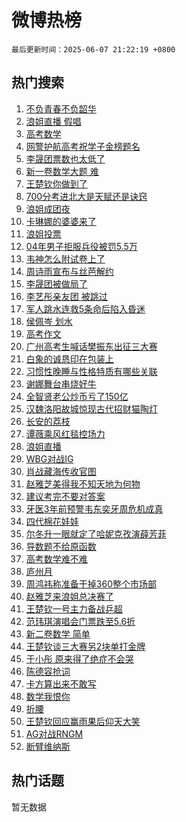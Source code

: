 # 微博热榜

`最后更新时间：2025-06-07 21:22:19 +0800`

## 热门搜索

1. [不负青春不负韶华](https://m.weibo.cn/search?containerid=100103type%3D1%26t%3D10%26q%3D%23%E4%B8%8D%E8%B4%9F%E9%9D%92%E6%98%A5%E4%B8%8D%E8%B4%9F%E9%9F%B6%E5%8D%8E%23&stream_entry_id=51&isnewpage=1&extparam=seat%3D1%26pos%3D0%26filter_type%3Drealtimehot%26stream_entry_id%3D51%26c_type%3D51%26q%3D%2523%25E4%25B8%258D%25E8%25B4%259F%25E9%259D%2592%25E6%2598%25A5%25E4%25B8%258D%25E8%25B4%259F%25E9%259F%25B6%25E5%258D%258E%2523%26dgr%3D0%26cate%3D10103%26display_time%3D1749302537%26pre_seqid%3D17493025376550103098442)
1. [浪姐直播 假唱](https://m.weibo.cn/search?containerid=100103type%3D1%26t%3D10%26q%3D%E6%B5%AA%E5%A7%90%E7%9B%B4%E6%92%AD+%E5%81%87%E5%94%B1&stream_entry_id=31&isnewpage=1&extparam=seat%3D1%26lcate%3D5001%26filter_type%3Drealtimehot%26c_type%3D31%26dgr%3D0%26realpos%3D1%26q%3D%25E6%25B5%25AA%25E5%25A7%2590%25E7%259B%25B4%25E6%2592%25AD%2520%25E5%2581%2587%25E5%2594%25B1%26stream_entry_id%3D31%26pos%3D0%26flag%3D1%26band_rank%3D1%26cate%3D5001%26display_time%3D1749302537%26pre_seqid%3D17493025376550103098442)
1. [高考数学](https://m.weibo.cn/search?containerid=100103type%3D1%26t%3D10%26q%3D%E9%AB%98%E8%80%83%E6%95%B0%E5%AD%A6&stream_entry_id=31&isnewpage=1&extparam=seat%3D1%26lcate%3D5001%26filter_type%3Drealtimehot%26c_type%3D31%26dgr%3D0%26realpos%3D2%26q%3D%25E9%25AB%2598%25E8%2580%2583%25E6%2595%25B0%25E5%25AD%25A6%26stream_entry_id%3D31%26pos%3D1%26flag%3D2%26band_rank%3D2%26cate%3D5001%26display_time%3D1749302537%26pre_seqid%3D17493025376550103098442)
1. [网警护航高考祝学子金榜题名](https://m.weibo.cn/search?containerid=100103type%3D1%26t%3D10%26q%3D%23%E7%BD%91%E8%AD%A6%E6%8A%A4%E8%88%AA%E9%AB%98%E8%80%83%E7%A5%9D%E5%AD%A6%E5%AD%90%E9%87%91%E6%A6%9C%E9%A2%98%E5%90%8D%23&stream_entry_id=31&isnewpage=1&extparam=seat%3D1%26lcate%3D5001%26filter_type%3Drealtimehot%26c_type%3D31%26dgr%3D0%26realpos%3D3%26q%3D%2523%25E7%25BD%2591%25E8%25AD%25A6%25E6%258A%25A4%25E8%2588%25AA%25E9%25AB%2598%25E8%2580%2583%25E7%25A5%259D%25E5%25AD%25A6%25E5%25AD%2590%25E9%2587%2591%25E6%25A6%259C%25E9%25A2%2598%25E5%2590%258D%2523%26stream_entry_id%3D31%26pos%3D2%26flag%3D0%26band_rank%3D3%26cate%3D5001%26display_time%3D1749302537%26pre_seqid%3D17493025376550103098442)
1. [李晟团票数也太低了](https://m.weibo.cn/search?containerid=100103type%3D1%26t%3D10%26q%3D%E6%9D%8E%E6%99%9F%E5%9B%A2%E7%A5%A8%E6%95%B0%E4%B9%9F%E5%A4%AA%E4%BD%8E%E4%BA%86&stream_entry_id=31&isnewpage=1&extparam=seat%3D1%26lcate%3D5001%26filter_type%3Drealtimehot%26c_type%3D31%26dgr%3D0%26realpos%3D4%26q%3D%25E6%259D%258E%25E6%2599%259F%25E5%259B%25A2%25E7%25A5%25A8%25E6%2595%25B0%25E4%25B9%259F%25E5%25A4%25AA%25E4%25BD%258E%25E4%25BA%2586%26stream_entry_id%3D31%26pos%3D3%26flag%3D1%26band_rank%3D4%26cate%3D5001%26display_time%3D1749302537%26pre_seqid%3D17493025376550103098442)
1. [新一卷数学大题 难](https://m.weibo.cn/search?containerid=100103type%3D1%26t%3D10%26q%3D%E6%96%B0%E4%B8%80%E5%8D%B7%E6%95%B0%E5%AD%A6%E5%A4%A7%E9%A2%98+%E9%9A%BE&stream_entry_id=31&isnewpage=1&extparam=seat%3D1%26lcate%3D5001%26filter_type%3Drealtimehot%26c_type%3D31%26dgr%3D0%26realpos%3D5%26q%3D%25E6%2596%25B0%25E4%25B8%2580%25E5%258D%25B7%25E6%2595%25B0%25E5%25AD%25A6%25E5%25A4%25A7%25E9%25A2%2598%2520%25E9%259A%25BE%26stream_entry_id%3D31%26pos%3D4%26flag%3D2%26band_rank%3D5%26cate%3D5001%26display_time%3D1749302537%26pre_seqid%3D17493025376550103098442)
1. [王楚钦你做到了](https://m.weibo.cn/search?containerid=100103type%3D1%26t%3D10%26q%3D%23%E7%8E%8B%E6%A5%9A%E9%92%A6%E4%BD%A0%E5%81%9A%E5%88%B0%E4%BA%86%23&stream_entry_id=31&isnewpage=1&extparam=seat%3D1%26lcate%3D5001%26filter_type%3Drealtimehot%26c_type%3D31%26dgr%3D0%26realpos%3D6%26q%3D%2523%25E7%258E%258B%25E6%25A5%259A%25E9%2592%25A6%25E4%25BD%25A0%25E5%2581%259A%25E5%2588%25B0%25E4%25BA%2586%2523%26stream_entry_id%3D31%26pos%3D5%26flag%3D0%26band_rank%3D6%26cate%3D5001%26display_time%3D1749302537%26pre_seqid%3D17493025376550103098442)
1. [700分考进北大是天赋还是诀窍](https://m.weibo.cn/search?containerid=100103type%3D1%26t%3D10%26q%3D%23700%E5%88%86%E8%80%83%E8%BF%9B%E5%8C%97%E5%A4%A7%E6%98%AF%E5%A4%A9%E8%B5%8B%E8%BF%98%E6%98%AF%E8%AF%80%E7%AA%8D%23&stream_entry_id=31&isnewpage=1&extparam=seat%3D1%26lcate%3D5001%26is_ad_pos%3D1%26filter_type%3Drealtimehot%26c_type%3D31%26dgr%3D0%26cate%3D5001%26stream_entry_id%3D31%26adid%3D289141%26band_rank%3D7%26q%3D%2523700%25E5%2588%2586%25E8%2580%2583%25E8%25BF%259B%25E5%258C%2597%25E5%25A4%25A7%25E6%2598%25AF%25E5%25A4%25A9%25E8%25B5%258B%25E8%25BF%2598%25E6%2598%25AF%25E8%25AF%2580%25E7%25AA%258D%2523%26pos%3D6%26display_time%3D1749302537%26pre_seqid%3D17493025376550103098442)
1. [浪姐成团夜](https://m.weibo.cn/search?containerid=100103type%3D1%26t%3D10%26q%3D%E6%B5%AA%E5%A7%90%E6%88%90%E5%9B%A2%E5%A4%9C&stream_entry_id=31&isnewpage=1&extparam=seat%3D1%26lcate%3D5001%26filter_type%3Drealtimehot%26c_type%3D31%26dgr%3D0%26realpos%3D7%26q%3D%25E6%25B5%25AA%25E5%25A7%2590%25E6%2588%2590%25E5%259B%25A2%25E5%25A4%259C%26stream_entry_id%3D31%26pos%3D7%26flag%3D2%26band_rank%3D7%26cate%3D5001%26display_time%3D1749302537%26pre_seqid%3D17493025376550103098442)
1. [卡琳娜的婆婆来了](https://m.weibo.cn/search?containerid=100103type%3D1%26t%3D10%26q%3D%E5%8D%A1%E7%90%B3%E5%A8%9C%E7%9A%84%E5%A9%86%E5%A9%86%E6%9D%A5%E4%BA%86&stream_entry_id=31&isnewpage=1&extparam=seat%3D1%26lcate%3D5001%26filter_type%3Drealtimehot%26c_type%3D31%26dgr%3D0%26realpos%3D8%26q%3D%25E5%258D%25A1%25E7%2590%25B3%25E5%25A8%259C%25E7%259A%2584%25E5%25A9%2586%25E5%25A9%2586%25E6%259D%25A5%25E4%25BA%2586%26stream_entry_id%3D31%26pos%3D8%26flag%3D1%26band_rank%3D8%26cate%3D5001%26display_time%3D1749302537%26pre_seqid%3D17493025376550103098442)
1. [浪姐投票](https://m.weibo.cn/search?containerid=100103type%3D1%26t%3D10%26q%3D%E6%B5%AA%E5%A7%90%E6%8A%95%E7%A5%A8&stream_entry_id=31&isnewpage=1&extparam=seat%3D1%26lcate%3D5001%26filter_type%3Drealtimehot%26c_type%3D31%26dgr%3D0%26realpos%3D9%26q%3D%25E6%25B5%25AA%25E5%25A7%2590%25E6%258A%2595%25E7%25A5%25A8%26stream_entry_id%3D31%26pos%3D9%26flag%3D1%26band_rank%3D9%26cate%3D5001%26display_time%3D1749302537%26pre_seqid%3D17493025376550103098442)
1. [04年男子拒服兵役被罚5.5万](https://m.weibo.cn/search?containerid=100103type%3D1%26t%3D10%26q%3D%2304%E5%B9%B4%E7%94%B7%E5%AD%90%E6%8B%92%E6%9C%8D%E5%85%B5%E5%BD%B9%E8%A2%AB%E7%BD%9A5.5%E4%B8%87%23&stream_entry_id=31&isnewpage=1&extparam=seat%3D1%26lcate%3D5001%26filter_type%3Drealtimehot%26c_type%3D31%26dgr%3D0%26realpos%3D10%26q%3D%252304%25E5%25B9%25B4%25E7%2594%25B7%25E5%25AD%2590%25E6%258B%2592%25E6%259C%258D%25E5%2585%25B5%25E5%25BD%25B9%25E8%25A2%25AB%25E7%25BD%259A5.5%25E4%25B8%2587%2523%26stream_entry_id%3D31%26pos%3D10%26flag%3D1%26band_rank%3D10%26cate%3D5001%26display_time%3D1749302537%26pre_seqid%3D17493025376550103098442)
1. [韦神怎么附试卷上了](https://m.weibo.cn/search?containerid=100103type%3D1%26t%3D10%26q%3D%E9%9F%A6%E7%A5%9E%E6%80%8E%E4%B9%88%E9%99%84%E8%AF%95%E5%8D%B7%E4%B8%8A%E4%BA%86&stream_entry_id=31&isnewpage=1&extparam=seat%3D1%26lcate%3D5001%26filter_type%3Drealtimehot%26c_type%3D31%26dgr%3D0%26realpos%3D11%26q%3D%25E9%259F%25A6%25E7%25A5%259E%25E6%2580%258E%25E4%25B9%2588%25E9%2599%2584%25E8%25AF%2595%25E5%258D%25B7%25E4%25B8%258A%25E4%25BA%2586%26stream_entry_id%3D31%26pos%3D11%26flag%3D2%26band_rank%3D11%26cate%3D5001%26display_time%3D1749302537%26pre_seqid%3D17493025376550103098442)
1. [周诗雨宣布与丝芭解约](https://m.weibo.cn/search?containerid=100103type%3D1%26t%3D10%26q%3D%E5%91%A8%E8%AF%97%E9%9B%A8%E5%AE%A3%E5%B8%83%E4%B8%8E%E4%B8%9D%E8%8A%AD%E8%A7%A3%E7%BA%A6&stream_entry_id=31&isnewpage=1&extparam=seat%3D1%26lcate%3D5001%26filter_type%3Drealtimehot%26c_type%3D31%26dgr%3D0%26realpos%3D12%26q%3D%25E5%2591%25A8%25E8%25AF%2597%25E9%259B%25A8%25E5%25AE%25A3%25E5%25B8%2583%25E4%25B8%258E%25E4%25B8%259D%25E8%258A%25AD%25E8%25A7%25A3%25E7%25BA%25A6%26stream_entry_id%3D31%26pos%3D12%26flag%3D1%26band_rank%3D12%26cate%3D5001%26display_time%3D1749302537%26pre_seqid%3D17493025376550103098442)
1. [李晟团被做局了](https://m.weibo.cn/search?containerid=100103type%3D1%26t%3D10%26q%3D%E6%9D%8E%E6%99%9F%E5%9B%A2%E8%A2%AB%E5%81%9A%E5%B1%80%E4%BA%86&stream_entry_id=31&isnewpage=1&extparam=seat%3D1%26lcate%3D5001%26filter_type%3Drealtimehot%26c_type%3D31%26dgr%3D0%26realpos%3D13%26q%3D%25E6%259D%258E%25E6%2599%259F%25E5%259B%25A2%25E8%25A2%25AB%25E5%2581%259A%25E5%25B1%2580%25E4%25BA%2586%26stream_entry_id%3D31%26pos%3D13%26flag%3D1%26band_rank%3D13%26cate%3D5001%26display_time%3D1749302537%26pre_seqid%3D17493025376550103098442)
1. [李艺彤亲友团 被跳过](https://m.weibo.cn/search?containerid=100103type%3D1%26t%3D10%26q%3D%E6%9D%8E%E8%89%BA%E5%BD%A4%E4%BA%B2%E5%8F%8B%E5%9B%A2+%E8%A2%AB%E8%B7%B3%E8%BF%87&stream_entry_id=31&isnewpage=1&extparam=seat%3D1%26lcate%3D5001%26filter_type%3Drealtimehot%26c_type%3D31%26dgr%3D0%26realpos%3D14%26q%3D%25E6%259D%258E%25E8%2589%25BA%25E5%25BD%25A4%25E4%25BA%25B2%25E5%258F%258B%25E5%259B%25A2%2520%25E8%25A2%25AB%25E8%25B7%25B3%25E8%25BF%2587%26stream_entry_id%3D31%26pos%3D14%26flag%3D1%26band_rank%3D14%26cate%3D5001%26display_time%3D1749302537%26pre_seqid%3D17493025376550103098442)
1. [军人跳水连救5条命后陷入昏迷](https://m.weibo.cn/search?containerid=100103type%3D1%26t%3D10%26q%3D%23%E5%86%9B%E4%BA%BA%E8%B7%B3%E6%B0%B4%E8%BF%9E%E6%95%915%E6%9D%A1%E5%91%BD%E5%90%8E%E9%99%B7%E5%85%A5%E6%98%8F%E8%BF%B7%23&stream_entry_id=31&isnewpage=1&extparam=seat%3D1%26lcate%3D5001%26filter_type%3Drealtimehot%26c_type%3D31%26dgr%3D0%26realpos%3D15%26q%3D%2523%25E5%2586%259B%25E4%25BA%25BA%25E8%25B7%25B3%25E6%25B0%25B4%25E8%25BF%259E%25E6%2595%25915%25E6%259D%25A1%25E5%2591%25BD%25E5%2590%258E%25E9%2599%25B7%25E5%2585%25A5%25E6%2598%258F%25E8%25BF%25B7%2523%26stream_entry_id%3D31%26pos%3D15%26flag%3D32768%26band_rank%3D15%26cate%3D5001%26display_time%3D1749302537%26pre_seqid%3D17493025376550103098442)
1. [侯佩岑 划水](https://m.weibo.cn/search?containerid=100103type%3D1%26t%3D10%26q%3D%E4%BE%AF%E4%BD%A9%E5%B2%91+%E5%88%92%E6%B0%B4&stream_entry_id=31&isnewpage=1&extparam=seat%3D1%26lcate%3D5001%26filter_type%3Drealtimehot%26c_type%3D31%26dgr%3D0%26realpos%3D16%26q%3D%25E4%25BE%25AF%25E4%25BD%25A9%25E5%25B2%2591%2520%25E5%2588%2592%25E6%25B0%25B4%26stream_entry_id%3D31%26pos%3D16%26flag%3D1%26band_rank%3D16%26cate%3D5001%26display_time%3D1749302537%26pre_seqid%3D17493025376550103098442)
1. [高考作文](https://m.weibo.cn/search?containerid=100103type%3D1%26t%3D10%26q%3D%E9%AB%98%E8%80%83%E4%BD%9C%E6%96%87&stream_entry_id=31&isnewpage=1&extparam=seat%3D1%26lcate%3D5001%26filter_type%3Drealtimehot%26c_type%3D31%26dgr%3D0%26realpos%3D17%26q%3D%25E9%25AB%2598%25E8%2580%2583%25E4%25BD%259C%25E6%2596%2587%26stream_entry_id%3D31%26pos%3D17%26flag%3D0%26band_rank%3D17%26cate%3D5001%26display_time%3D1749302537%26pre_seqid%3D17493025376550103098442)
1. [广州高考生喊话樊振东出征三大赛](https://m.weibo.cn/search?containerid=100103type%3D1%26t%3D10%26q%3D%23%E5%B9%BF%E5%B7%9E%E9%AB%98%E8%80%83%E7%94%9F%E5%96%8A%E8%AF%9D%E6%A8%8A%E6%8C%AF%E4%B8%9C%E5%87%BA%E5%BE%81%E4%B8%89%E5%A4%A7%E8%B5%9B%23&stream_entry_id=31&isnewpage=1&extparam=seat%3D1%26lcate%3D5001%26filter_type%3Drealtimehot%26c_type%3D31%26dgr%3D0%26realpos%3D18%26q%3D%2523%25E5%25B9%25BF%25E5%25B7%259E%25E9%25AB%2598%25E8%2580%2583%25E7%2594%259F%25E5%2596%258A%25E8%25AF%259D%25E6%25A8%258A%25E6%258C%25AF%25E4%25B8%259C%25E5%2587%25BA%25E5%25BE%2581%25E4%25B8%2589%25E5%25A4%25A7%25E8%25B5%259B%2523%26stream_entry_id%3D31%26pos%3D18%26flag%3D1%26band_rank%3D18%26cate%3D5001%26display_time%3D1749302537%26pre_seqid%3D17493025376550103098442)
1. [白象的诚恳印在包装上](https://m.weibo.cn/search?containerid=100103type%3D1%26t%3D10%26q%3D%23%E7%99%BD%E8%B1%A1%E7%9A%84%E8%AF%9A%E6%81%B3%E5%8D%B0%E5%9C%A8%E5%8C%85%E8%A3%85%E4%B8%8A%23&stream_entry_id=31&isnewpage=1&extparam=seat%3D1%26lcate%3D5001%26filter_type%3Drealtimehot%26c_type%3D31%26dgr%3D0%26realpos%3D19%26q%3D%2523%25E7%2599%25BD%25E8%25B1%25A1%25E7%259A%2584%25E8%25AF%259A%25E6%2581%25B3%25E5%258D%25B0%25E5%259C%25A8%25E5%258C%2585%25E8%25A3%2585%25E4%25B8%258A%2523%26stream_entry_id%3D31%26pos%3D19%26flag%3D1%26band_rank%3D19%26cate%3D5001%26display_time%3D1749302537%26pre_seqid%3D17493025376550103098442)
1. [习惯性晚睡与性格特质有哪些关联](https://m.weibo.cn/search?containerid=100103type%3D1%26t%3D10%26q%3D%E4%B9%A0%E6%83%AF%E6%80%A7%E6%99%9A%E7%9D%A1%E4%B8%8E%E6%80%A7%E6%A0%BC%E7%89%B9%E8%B4%A8%E6%9C%89%E5%93%AA%E4%BA%9B%E5%85%B3%E8%81%94&stream_entry_id=31&isnewpage=1&extparam=seat%3D1%26lcate%3D5001%26filter_type%3Drealtimehot%26c_type%3D31%26dgr%3D0%26realpos%3D20%26q%3D%25E4%25B9%25A0%25E6%2583%25AF%25E6%2580%25A7%25E6%2599%259A%25E7%259D%25A1%25E4%25B8%258E%25E6%2580%25A7%25E6%25A0%25BC%25E7%2589%25B9%25E8%25B4%25A8%25E6%259C%2589%25E5%2593%25AA%25E4%25BA%259B%25E5%2585%25B3%25E8%2581%2594%26pos%3D20%26stream_entry_id%3D31%26band_rank%3D20%26flag%3D1%26cate%3D5001%26is_ai_ask%3D1%26display_time%3D1749302537%26pre_seqid%3D17493025376550103098442)
1. [谢娜舞台串烧好牛](https://m.weibo.cn/search?containerid=100103type%3D1%26t%3D10%26q%3D%E8%B0%A2%E5%A8%9C%E8%88%9E%E5%8F%B0%E4%B8%B2%E7%83%A7%E5%A5%BD%E7%89%9B&stream_entry_id=31&isnewpage=1&extparam=seat%3D1%26lcate%3D5001%26filter_type%3Drealtimehot%26c_type%3D31%26dgr%3D0%26realpos%3D21%26q%3D%25E8%25B0%25A2%25E5%25A8%259C%25E8%2588%259E%25E5%258F%25B0%25E4%25B8%25B2%25E7%2583%25A7%25E5%25A5%25BD%25E7%2589%259B%26stream_entry_id%3D31%26pos%3D21%26flag%3D1%26band_rank%3D21%26cate%3D5001%26display_time%3D1749302537%26pre_seqid%3D17493025376550103098442)
1. [全智贤老公炒币亏了150亿](https://m.weibo.cn/search?containerid=100103type%3D1%26t%3D10%26q%3D%23%E5%85%A8%E6%99%BA%E8%B4%A4%E8%80%81%E5%85%AC%E7%82%92%E5%B8%81%E4%BA%8F%E4%BA%86150%E4%BA%BF%23&stream_entry_id=31&isnewpage=1&extparam=seat%3D1%26lcate%3D5001%26filter_type%3Drealtimehot%26c_type%3D31%26dgr%3D0%26realpos%3D22%26q%3D%2523%25E5%2585%25A8%25E6%2599%25BA%25E8%25B4%25A4%25E8%2580%2581%25E5%2585%25AC%25E7%2582%2592%25E5%25B8%2581%25E4%25BA%258F%25E4%25BA%2586150%25E4%25BA%25BF%2523%26stream_entry_id%3D31%26pos%3D22%26flag%3D2%26band_rank%3D22%26cate%3D5001%26display_time%3D1749302537%26pre_seqid%3D17493025376550103098442)
1. [汉魏洛阳故城惊现古代招财猫陶灯](https://m.weibo.cn/search?containerid=100103type%3D1%26t%3D10%26q%3D%23%E6%B1%89%E9%AD%8F%E6%B4%9B%E9%98%B3%E6%95%85%E5%9F%8E%E6%83%8A%E7%8E%B0%E5%8F%A4%E4%BB%A3%E6%8B%9B%E8%B4%A2%E7%8C%AB%E9%99%B6%E7%81%AF%23&stream_entry_id=31&isnewpage=1&extparam=seat%3D1%26lcate%3D5001%26filter_type%3Drealtimehot%26c_type%3D31%26dgr%3D0%26realpos%3D23%26q%3D%2523%25E6%25B1%2589%25E9%25AD%258F%25E6%25B4%259B%25E9%2598%25B3%25E6%2595%2585%25E5%259F%258E%25E6%2583%258A%25E7%258E%25B0%25E5%258F%25A4%25E4%25BB%25A3%25E6%258B%259B%25E8%25B4%25A2%25E7%258C%25AB%25E9%2599%25B6%25E7%2581%25AF%2523%26stream_entry_id%3D31%26pos%3D23%26flag%3D1%26band_rank%3D23%26cate%3D5001%26display_time%3D1749302537%26pre_seqid%3D17493025376550103098442)
1. [长安的荔枝](https://m.weibo.cn/search?containerid=100103type%3D1%26t%3D10%26q%3D%E9%95%BF%E5%AE%89%E7%9A%84%E8%8D%94%E6%9E%9D&stream_entry_id=31&isnewpage=1&extparam=seat%3D1%26lcate%3D5001%26filter_type%3Drealtimehot%26c_type%3D31%26dgr%3D0%26realpos%3D24%26q%3D%25E9%2595%25BF%25E5%25AE%2589%25E7%259A%2584%25E8%258D%2594%25E6%259E%259D%26stream_entry_id%3D31%26pos%3D24%26flag%3D0%26band_rank%3D24%26cate%3D5001%26display_time%3D1749302537%26pre_seqid%3D17493025376550103098442)
1. [谭薇乘风红毯控场力](https://m.weibo.cn/search?containerid=100103type%3D1%26t%3D10%26q%3D%E8%B0%AD%E8%96%87%E4%B9%98%E9%A3%8E%E7%BA%A2%E6%AF%AF%E6%8E%A7%E5%9C%BA%E5%8A%9B&stream_entry_id=31&isnewpage=1&extparam=seat%3D1%26lcate%3D5001%26filter_type%3Drealtimehot%26c_type%3D31%26dgr%3D0%26realpos%3D25%26q%3D%25E8%25B0%25AD%25E8%2596%2587%25E4%25B9%2598%25E9%25A3%258E%25E7%25BA%25A2%25E6%25AF%25AF%25E6%258E%25A7%25E5%259C%25BA%25E5%258A%259B%26stream_entry_id%3D31%26pos%3D25%26flag%3D1%26band_rank%3D25%26cate%3D5001%26display_time%3D1749302537%26pre_seqid%3D17493025376550103098442)
1. [浪姐直播](https://m.weibo.cn/search?containerid=100103type%3D1%26t%3D10%26q%3D%E6%B5%AA%E5%A7%90%E7%9B%B4%E6%92%AD&stream_entry_id=31&isnewpage=1&extparam=seat%3D1%26lcate%3D5001%26filter_type%3Drealtimehot%26c_type%3D31%26dgr%3D0%26realpos%3D26%26q%3D%25E6%25B5%25AA%25E5%25A7%2590%25E7%259B%25B4%25E6%2592%25AD%26stream_entry_id%3D31%26pos%3D26%26flag%3D0%26band_rank%3D26%26cate%3D5001%26display_time%3D1749302537%26pre_seqid%3D17493025376550103098442)
1. [WBG对战IG](https://m.weibo.cn/search?containerid=100103type%3D1%26t%3D10%26q%3DWBG%E5%AF%B9%E6%88%98IG&stream_entry_id=31&isnewpage=1&extparam=seat%3D1%26lcate%3D5001%26filter_type%3Drealtimehot%26c_type%3D31%26dgr%3D0%26realpos%3D27%26q%3DWBG%25E5%25AF%25B9%25E6%2588%2598IG%26stream_entry_id%3D31%26pos%3D27%26flag%3D0%26band_rank%3D27%26cate%3D5001%26display_time%3D1749302537%26pre_seqid%3D17493025376550103098442)
1. [肖战藏海传收官图](https://m.weibo.cn/search?containerid=100103type%3D1%26t%3D10%26q%3D%23%E8%82%96%E6%88%98%E8%97%8F%E6%B5%B7%E4%BC%A0%E6%94%B6%E5%AE%98%E5%9B%BE%23&stream_entry_id=31&isnewpage=1&extparam=seat%3D1%26lcate%3D5001%26filter_type%3Drealtimehot%26c_type%3D31%26dgr%3D0%26realpos%3D28%26q%3D%2523%25E8%2582%2596%25E6%2588%2598%25E8%2597%258F%25E6%25B5%25B7%25E4%25BC%25A0%25E6%2594%25B6%25E5%25AE%2598%25E5%259B%25BE%2523%26stream_entry_id%3D31%26pos%3D28%26flag%3D1%26band_rank%3D28%26cate%3D5001%26display_time%3D1749302537%26pre_seqid%3D17493025376550103098442)
1. [赵雅芝美得我不知天地为何物](https://m.weibo.cn/search?containerid=100103type%3D1%26t%3D10%26q%3D%E8%B5%B5%E9%9B%85%E8%8A%9D%E7%BE%8E%E5%BE%97%E6%88%91%E4%B8%8D%E7%9F%A5%E5%A4%A9%E5%9C%B0%E4%B8%BA%E4%BD%95%E7%89%A9&stream_entry_id=31&isnewpage=1&extparam=seat%3D1%26lcate%3D5001%26filter_type%3Drealtimehot%26c_type%3D31%26dgr%3D0%26realpos%3D29%26q%3D%25E8%25B5%25B5%25E9%259B%2585%25E8%258A%259D%25E7%25BE%258E%25E5%25BE%2597%25E6%2588%2591%25E4%25B8%258D%25E7%259F%25A5%25E5%25A4%25A9%25E5%259C%25B0%25E4%25B8%25BA%25E4%25BD%2595%25E7%2589%25A9%26stream_entry_id%3D31%26pos%3D29%26flag%3D1%26band_rank%3D29%26cate%3D5001%26display_time%3D1749302537%26pre_seqid%3D17493025376550103098442)
1. [建议考完不要对答案](https://m.weibo.cn/search?containerid=100103type%3D1%26t%3D10%26q%3D%23%E5%BB%BA%E8%AE%AE%E8%80%83%E5%AE%8C%E4%B8%8D%E8%A6%81%E5%AF%B9%E7%AD%94%E6%A1%88%23&stream_entry_id=31&isnewpage=1&extparam=seat%3D1%26lcate%3D5001%26filter_type%3Drealtimehot%26c_type%3D31%26dgr%3D0%26realpos%3D30%26q%3D%2523%25E5%25BB%25BA%25E8%25AE%25AE%25E8%2580%2583%25E5%25AE%258C%25E4%25B8%258D%25E8%25A6%2581%25E5%25AF%25B9%25E7%25AD%2594%25E6%25A1%2588%2523%26stream_entry_id%3D31%26pos%3D30%26flag%3D1%26band_rank%3D30%26cate%3D5001%26display_time%3D1749302537%26pre_seqid%3D17493025376550103098442)
1. [牙医3年前预警韦东奕牙周危机成真](https://m.weibo.cn/search?containerid=100103type%3D1%26t%3D10%26q%3D%23%E7%89%99%E5%8C%BB3%E5%B9%B4%E5%89%8D%E9%A2%84%E8%AD%A6%E9%9F%A6%E4%B8%9C%E5%A5%95%E7%89%99%E5%91%A8%E5%8D%B1%E6%9C%BA%E6%88%90%E7%9C%9F%23&stream_entry_id=31&isnewpage=1&extparam=seat%3D1%26lcate%3D5001%26filter_type%3Drealtimehot%26c_type%3D31%26dgr%3D0%26realpos%3D31%26q%3D%2523%25E7%2589%2599%25E5%258C%25BB3%25E5%25B9%25B4%25E5%2589%258D%25E9%25A2%2584%25E8%25AD%25A6%25E9%259F%25A6%25E4%25B8%259C%25E5%25A5%2595%25E7%2589%2599%25E5%2591%25A8%25E5%258D%25B1%25E6%259C%25BA%25E6%2588%2590%25E7%259C%259F%2523%26stream_entry_id%3D31%26pos%3D31%26flag%3D0%26band_rank%3D31%26cate%3D5001%26display_time%3D1749302537%26pre_seqid%3D17493025376550103098442)
1. [四代棉花娃娃](https://m.weibo.cn/search?containerid=100103type%3D1%26t%3D10%26q%3D%E5%9B%9B%E4%BB%A3%E6%A3%89%E8%8A%B1%E5%A8%83%E5%A8%83&stream_entry_id=31&isnewpage=1&extparam=seat%3D1%26lcate%3D5001%26filter_type%3Drealtimehot%26c_type%3D31%26dgr%3D0%26realpos%3D32%26q%3D%25E5%259B%259B%25E4%25BB%25A3%25E6%25A3%2589%25E8%258A%25B1%25E5%25A8%2583%25E5%25A8%2583%26stream_entry_id%3D31%26pos%3D32%26flag%3D1%26band_rank%3D32%26cate%3D5001%26display_time%3D1749302537%26pre_seqid%3D17493025376550103098442)
1. [尔冬升一眼就定了哈妮克孜演薛芳菲](https://m.weibo.cn/search?containerid=100103type%3D1%26t%3D10%26q%3D%E5%B0%94%E5%86%AC%E5%8D%87%E4%B8%80%E7%9C%BC%E5%B0%B1%E5%AE%9A%E4%BA%86%E5%93%88%E5%A6%AE%E5%85%8B%E5%AD%9C%E6%BC%94%E8%96%9B%E8%8A%B3%E8%8F%B2&stream_entry_id=31&isnewpage=1&extparam=seat%3D1%26lcate%3D5001%26filter_type%3Drealtimehot%26c_type%3D31%26dgr%3D0%26realpos%3D33%26q%3D%25E5%25B0%2594%25E5%2586%25AC%25E5%258D%2587%25E4%25B8%2580%25E7%259C%25BC%25E5%25B0%25B1%25E5%25AE%259A%25E4%25BA%2586%25E5%2593%2588%25E5%25A6%25AE%25E5%2585%258B%25E5%25AD%259C%25E6%25BC%2594%25E8%2596%259B%25E8%258A%25B3%25E8%258F%25B2%26stream_entry_id%3D31%26pos%3D33%26flag%3D1%26band_rank%3D33%26cate%3D5001%26display_time%3D1749302537%26pre_seqid%3D17493025376550103098442)
1. [导数题不给原函数](https://m.weibo.cn/search?containerid=100103type%3D1%26t%3D10%26q%3D%E5%AF%BC%E6%95%B0%E9%A2%98%E4%B8%8D%E7%BB%99%E5%8E%9F%E5%87%BD%E6%95%B0&stream_entry_id=31&isnewpage=1&extparam=seat%3D1%26lcate%3D5001%26filter_type%3Drealtimehot%26c_type%3D31%26dgr%3D0%26realpos%3D34%26q%3D%25E5%25AF%25BC%25E6%2595%25B0%25E9%25A2%2598%25E4%25B8%258D%25E7%25BB%2599%25E5%258E%259F%25E5%2587%25BD%25E6%2595%25B0%26stream_entry_id%3D31%26pos%3D34%26flag%3D0%26band_rank%3D34%26cate%3D5001%26display_time%3D1749302537%26pre_seqid%3D17493025376550103098442)
1. [高考数学难不难](https://m.weibo.cn/search?containerid=100103type%3D1%26t%3D10%26q%3D%E9%AB%98%E8%80%83%E6%95%B0%E5%AD%A6%E9%9A%BE%E4%B8%8D%E9%9A%BE&stream_entry_id=31&isnewpage=1&extparam=seat%3D1%26lcate%3D5001%26filter_type%3Drealtimehot%26c_type%3D31%26dgr%3D0%26realpos%3D35%26q%3D%25E9%25AB%2598%25E8%2580%2583%25E6%2595%25B0%25E5%25AD%25A6%25E9%259A%25BE%25E4%25B8%258D%25E9%259A%25BE%26stream_entry_id%3D31%26pos%3D35%26flag%3D0%26band_rank%3D35%26cate%3D5001%26display_time%3D1749302537%26pre_seqid%3D17493025376550103098442)
1. [庐州月](https://m.weibo.cn/search?containerid=100103type%3D1%26t%3D10%26q%3D%E5%BA%90%E5%B7%9E%E6%9C%88&stream_entry_id=31&isnewpage=1&extparam=seat%3D1%26lcate%3D5001%26filter_type%3Drealtimehot%26c_type%3D31%26dgr%3D0%26realpos%3D36%26q%3D%25E5%25BA%2590%25E5%25B7%259E%25E6%259C%2588%26stream_entry_id%3D31%26pos%3D36%26flag%3D1%26band_rank%3D36%26cate%3D5001%26display_time%3D1749302537%26pre_seqid%3D17493025376550103098442)
1. [周鸿祎称准备干掉360整个市场部](https://m.weibo.cn/search?containerid=100103type%3D1%26t%3D10%26q%3D%23%E5%91%A8%E9%B8%BF%E7%A5%8E%E7%A7%B0%E5%87%86%E5%A4%87%E5%B9%B2%E6%8E%89360%E6%95%B4%E4%B8%AA%E5%B8%82%E5%9C%BA%E9%83%A8%23&stream_entry_id=31&isnewpage=1&extparam=seat%3D1%26lcate%3D5001%26filter_type%3Drealtimehot%26c_type%3D31%26dgr%3D0%26realpos%3D37%26q%3D%2523%25E5%2591%25A8%25E9%25B8%25BF%25E7%25A5%258E%25E7%25A7%25B0%25E5%2587%2586%25E5%25A4%2587%25E5%25B9%25B2%25E6%258E%2589360%25E6%2595%25B4%25E4%25B8%25AA%25E5%25B8%2582%25E5%259C%25BA%25E9%2583%25A8%2523%26stream_entry_id%3D31%26pos%3D37%26flag%3D1%26band_rank%3D37%26cate%3D5001%26display_time%3D1749302537%26pre_seqid%3D17493025376550103098442)
1. [赵雅芝来浪姐总决赛了](https://m.weibo.cn/search?containerid=100103type%3D1%26t%3D10%26q%3D%23%E8%B5%B5%E9%9B%85%E8%8A%9D%E6%9D%A5%E6%B5%AA%E5%A7%90%E6%80%BB%E5%86%B3%E8%B5%9B%E4%BA%86%23&stream_entry_id=31&isnewpage=1&extparam=seat%3D1%26lcate%3D5001%26filter_type%3Drealtimehot%26c_type%3D31%26dgr%3D0%26realpos%3D38%26q%3D%2523%25E8%25B5%25B5%25E9%259B%2585%25E8%258A%259D%25E6%259D%25A5%25E6%25B5%25AA%25E5%25A7%2590%25E6%2580%25BB%25E5%2586%25B3%25E8%25B5%259B%25E4%25BA%2586%2523%26stream_entry_id%3D31%26pos%3D38%26flag%3D0%26band_rank%3D38%26cate%3D5001%26display_time%3D1749302537%26pre_seqid%3D17493025376550103098442)
1. [王楚钦一号主力备战乒超](https://m.weibo.cn/search?containerid=100103type%3D1%26t%3D10%26q%3D%E7%8E%8B%E6%A5%9A%E9%92%A6%E4%B8%80%E5%8F%B7%E4%B8%BB%E5%8A%9B%E5%A4%87%E6%88%98%E4%B9%92%E8%B6%85&stream_entry_id=31&isnewpage=1&extparam=seat%3D1%26lcate%3D5001%26filter_type%3Drealtimehot%26c_type%3D31%26dgr%3D0%26realpos%3D39%26q%3D%25E7%258E%258B%25E6%25A5%259A%25E9%2592%25A6%25E4%25B8%2580%25E5%258F%25B7%25E4%25B8%25BB%25E5%258A%259B%25E5%25A4%2587%25E6%2588%2598%25E4%25B9%2592%25E8%25B6%2585%26stream_entry_id%3D31%26pos%3D39%26flag%3D1%26band_rank%3D39%26cate%3D5001%26display_time%3D1749302537%26pre_seqid%3D17493025376550103098442)
1. [范玮琪演唱会门票跌至5.6折](https://m.weibo.cn/search?containerid=100103type%3D1%26t%3D10%26q%3D%23%E8%8C%83%E7%8E%AE%E7%90%AA%E6%BC%94%E5%94%B1%E4%BC%9A%E9%97%A8%E7%A5%A8%E8%B7%8C%E8%87%B35.6%E6%8A%98%23&stream_entry_id=31&isnewpage=1&extparam=seat%3D1%26lcate%3D5001%26filter_type%3Drealtimehot%26c_type%3D31%26dgr%3D0%26realpos%3D40%26q%3D%2523%25E8%258C%2583%25E7%258E%25AE%25E7%2590%25AA%25E6%25BC%2594%25E5%2594%25B1%25E4%25BC%259A%25E9%2597%25A8%25E7%25A5%25A8%25E8%25B7%258C%25E8%2587%25B35.6%25E6%258A%2598%2523%26stream_entry_id%3D31%26pos%3D40%26flag%3D0%26band_rank%3D40%26cate%3D5001%26display_time%3D1749302537%26pre_seqid%3D17493025376550103098442)
1. [新二卷数学 简单](https://m.weibo.cn/search?containerid=100103type%3D1%26t%3D10%26q%3D%E6%96%B0%E4%BA%8C%E5%8D%B7%E6%95%B0%E5%AD%A6+%E7%AE%80%E5%8D%95&stream_entry_id=31&isnewpage=1&extparam=seat%3D1%26lcate%3D5001%26filter_type%3Drealtimehot%26c_type%3D31%26dgr%3D0%26realpos%3D41%26q%3D%25E6%2596%25B0%25E4%25BA%258C%25E5%258D%25B7%25E6%2595%25B0%25E5%25AD%25A6%2520%25E7%25AE%2580%25E5%258D%2595%26stream_entry_id%3D31%26pos%3D41%26flag%3D0%26band_rank%3D41%26cate%3D5001%26display_time%3D1749302537%26pre_seqid%3D17493025376550103098442)
1. [王楚钦谈三大赛另2块单打金牌](https://m.weibo.cn/search?containerid=100103type%3D1%26t%3D10%26q%3D%23%E7%8E%8B%E6%A5%9A%E9%92%A6%E8%B0%88%E4%B8%89%E5%A4%A7%E8%B5%9B%E5%8F%A62%E5%9D%97%E5%8D%95%E6%89%93%E9%87%91%E7%89%8C%23&stream_entry_id=31&isnewpage=1&extparam=seat%3D1%26lcate%3D5001%26filter_type%3Drealtimehot%26c_type%3D31%26dgr%3D0%26realpos%3D42%26q%3D%2523%25E7%258E%258B%25E6%25A5%259A%25E9%2592%25A6%25E8%25B0%2588%25E4%25B8%2589%25E5%25A4%25A7%25E8%25B5%259B%25E5%258F%25A62%25E5%259D%2597%25E5%258D%2595%25E6%2589%2593%25E9%2587%2591%25E7%2589%258C%2523%26stream_entry_id%3D31%26pos%3D42%26flag%3D1%26band_rank%3D42%26cate%3D5001%26display_time%3D1749302537%26pre_seqid%3D17493025376550103098442)
1. [于小彤 原来得了绝症不会哭](https://m.weibo.cn/search?containerid=100103type%3D1%26t%3D10%26q%3D%E4%BA%8E%E5%B0%8F%E5%BD%A4+%E5%8E%9F%E6%9D%A5%E5%BE%97%E4%BA%86%E7%BB%9D%E7%97%87%E4%B8%8D%E4%BC%9A%E5%93%AD&stream_entry_id=31&isnewpage=1&extparam=seat%3D1%26lcate%3D5001%26filter_type%3Drealtimehot%26c_type%3D31%26dgr%3D0%26realpos%3D43%26q%3D%25E4%25BA%258E%25E5%25B0%258F%25E5%25BD%25A4%2520%25E5%258E%259F%25E6%259D%25A5%25E5%25BE%2597%25E4%25BA%2586%25E7%25BB%259D%25E7%2597%2587%25E4%25B8%258D%25E4%25BC%259A%25E5%2593%25AD%26stream_entry_id%3D31%26pos%3D43%26flag%3D0%26band_rank%3D43%26cate%3D5001%26display_time%3D1749302537%26pre_seqid%3D17493025376550103098442)
1. [陈德容抢词](https://m.weibo.cn/search?containerid=100103type%3D1%26t%3D10%26q%3D%23%E9%99%88%E5%BE%B7%E5%AE%B9%E6%8A%A2%E8%AF%8D%23&stream_entry_id=31&isnewpage=1&extparam=seat%3D1%26lcate%3D5001%26filter_type%3Drealtimehot%26c_type%3D31%26dgr%3D0%26realpos%3D44%26q%3D%2523%25E9%2599%2588%25E5%25BE%25B7%25E5%25AE%25B9%25E6%258A%25A2%25E8%25AF%258D%2523%26stream_entry_id%3D31%26pos%3D44%26flag%3D1%26band_rank%3D44%26cate%3D5001%26display_time%3D1749302537%26pre_seqid%3D17493025376550103098442)
1. [卡方算出来不敢写](https://m.weibo.cn/search?containerid=100103type%3D1%26t%3D10%26q%3D%E5%8D%A1%E6%96%B9%E7%AE%97%E5%87%BA%E6%9D%A5%E4%B8%8D%E6%95%A2%E5%86%99&stream_entry_id=31&isnewpage=1&extparam=seat%3D1%26lcate%3D5001%26filter_type%3Drealtimehot%26c_type%3D31%26dgr%3D0%26realpos%3D45%26q%3D%25E5%258D%25A1%25E6%2596%25B9%25E7%25AE%2597%25E5%2587%25BA%25E6%259D%25A5%25E4%25B8%258D%25E6%2595%25A2%25E5%2586%2599%26stream_entry_id%3D31%26pos%3D45%26flag%3D1%26band_rank%3D45%26cate%3D5001%26display_time%3D1749302537%26pre_seqid%3D17493025376550103098442)
1. [数学我恨你](https://m.weibo.cn/search?containerid=100103type%3D1%26t%3D10%26q%3D%E6%95%B0%E5%AD%A6%E6%88%91%E6%81%A8%E4%BD%A0&stream_entry_id=31&isnewpage=1&extparam=seat%3D1%26lcate%3D5001%26filter_type%3Drealtimehot%26c_type%3D31%26dgr%3D0%26realpos%3D46%26q%3D%25E6%2595%25B0%25E5%25AD%25A6%25E6%2588%2591%25E6%2581%25A8%25E4%25BD%25A0%26stream_entry_id%3D31%26pos%3D46%26flag%3D0%26band_rank%3D46%26cate%3D5001%26display_time%3D1749302537%26pre_seqid%3D17493025376550103098442)
1. [折腰](https://m.weibo.cn/search?containerid=100103type%3D1%26t%3D10%26q%3D%E6%8A%98%E8%85%B0&stream_entry_id=31&isnewpage=1&extparam=seat%3D1%26lcate%3D5001%26filter_type%3Drealtimehot%26c_type%3D31%26dgr%3D0%26realpos%3D47%26q%3D%25E6%258A%2598%25E8%2585%25B0%26stream_entry_id%3D31%26pos%3D47%26flag%3D1%26band_rank%3D47%26cate%3D5001%26display_time%3D1749302537%26pre_seqid%3D17493025376550103098442)
1. [王楚钦回应赢雨果后仰天大笑](https://m.weibo.cn/search?containerid=100103type%3D1%26t%3D10%26q%3D%23%E7%8E%8B%E6%A5%9A%E9%92%A6%E5%9B%9E%E5%BA%94%E8%B5%A2%E9%9B%A8%E6%9E%9C%E5%90%8E%E4%BB%B0%E5%A4%A9%E5%A4%A7%E7%AC%91%23&stream_entry_id=31&isnewpage=1&extparam=seat%3D1%26lcate%3D5001%26filter_type%3Drealtimehot%26c_type%3D31%26dgr%3D0%26realpos%3D48%26q%3D%2523%25E7%258E%258B%25E6%25A5%259A%25E9%2592%25A6%25E5%259B%259E%25E5%25BA%2594%25E8%25B5%25A2%25E9%259B%25A8%25E6%259E%259C%25E5%2590%258E%25E4%25BB%25B0%25E5%25A4%25A9%25E5%25A4%25A7%25E7%25AC%2591%2523%26stream_entry_id%3D31%26pos%3D48%26flag%3D1%26band_rank%3D48%26cate%3D5001%26display_time%3D1749302537%26pre_seqid%3D17493025376550103098442)
1. [AG对战RNGM](https://m.weibo.cn/search?containerid=100103type%3D1%26t%3D10%26q%3DAG%E5%AF%B9%E6%88%98RNGM&stream_entry_id=31&isnewpage=1&extparam=seat%3D1%26lcate%3D5001%26filter_type%3Drealtimehot%26c_type%3D31%26dgr%3D0%26realpos%3D49%26q%3DAG%25E5%25AF%25B9%25E6%2588%2598RNGM%26stream_entry_id%3D31%26pos%3D49%26flag%3D1%26band_rank%3D49%26cate%3D5001%26display_time%3D1749302537%26pre_seqid%3D17493025376550103098442)
1. [断臂维纳斯](https://m.weibo.cn/search?containerid=100103type%3D1%26t%3D10%26q%3D%E6%96%AD%E8%87%82%E7%BB%B4%E7%BA%B3%E6%96%AF&stream_entry_id=31&isnewpage=1&extparam=seat%3D1%26lcate%3D5001%26filter_type%3Drealtimehot%26c_type%3D31%26dgr%3D0%26realpos%3D50%26q%3D%25E6%2596%25AD%25E8%2587%2582%25E7%25BB%25B4%25E7%25BA%25B3%25E6%2596%25AF%26stream_entry_id%3D31%26pos%3D50%26flag%3D1%26band_rank%3D50%26cate%3D5001%26display_time%3D1749302537%26pre_seqid%3D17493025376550103098442)

## 热门话题

暂无数据
